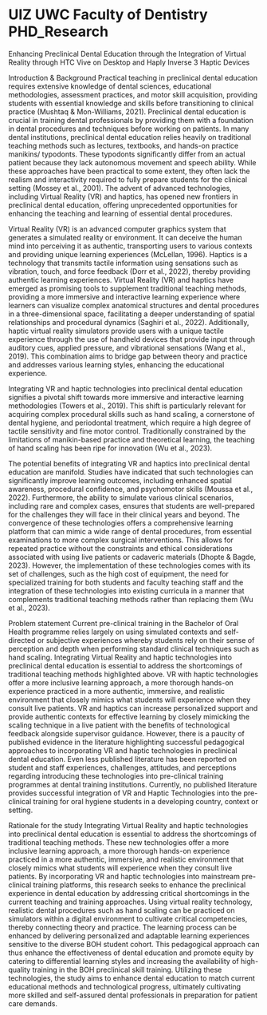 # UIZ UWC Faculty of Dentistry PHD_Research
Enhancing Preclinical Dental Education through the Integration of Virtual Reality through HTC Vive on Desktop and Haply Inverse 3 Haptic Devices


Introduction & Background
Practical teaching in preclinical dental education requires extensive knowledge of dental sciences,
educational methodologies, assessment practices, and motor skill acquisition, providing students with
essential knowledge and skills before transitioning to clinical practice (Mushtaq & Mon-Williams, 2021).
Preclinical dental education is crucial in training dental professionals by providing them with a foundation
in dental procedures and techniques before working on patients. In many dental institutions, preclinical
dental education relies heavily on traditional teaching methods such as lectures, textbooks, and hands-on
practice manikins/ typodonts. These typodonts significantly differ from an actual patient because they
lack autonomous movement and speech ability. While these approaches have been practical to some
extent, they often lack the realism and interactivity required to fully prepare students for the clinical setting
(Mossey et al., 2001). The advent of advanced technologies, including Virtual Reality (VR) and haptics,
has opened new frontiers in preclinical dental education, offering unprecedented opportunities for
enhancing the teaching and learning of essential dental procedures.

Virtual Reality (VR) is an advanced computer graphics system that generates a simulated reality or
environment. It can deceive the human mind into perceiving it as authentic, transporting users to various
contexts and providing unique learning experiences (McLellan, 1996). Haptics is a technology that
transmits tactile information using sensations such as vibration, touch, and force feedback (Dorr et al.,
2022), thereby providing authentic learning experiences. Virtual Reality (VR) and haptics have emerged
as promising tools to supplement traditional teaching methods, providing a more immersive and
interactive learning experience where learners can visualize complex anatomical structures and dental
procedures in a three-dimensional space, facilitating a deeper understanding of spatial relationships and
procedural dynamics (Saghiri et al., 2022). Additionally, haptic virtual reality simulators provide users
with a unique tactile experience through the use of handheld devices that provide input through auditory
cues, applied pressure, and vibrational sensations (Wang et al., 2019). This combination aims to bridge
gap between theory and practice and addresses various learning styles, enhancing the educational
experience.

Integrating VR and haptic technologies into preclinical dental education signifies a pivotal shift towards
more immersive and interactive learning methodologies (Towers et al., 2019). This shift is particularly
relevant for acquiring complex procedural skills such as hand scaling, a cornerstone of dental hygiene,
and periodontal treatment, which require a high degree of tactile sensitivity and fine motor control.
Traditionally constrained by the limitations of manikin-based practice and theoretical learning, the
teaching of hand scaling has been ripe for innovation (Wu et al., 2023).

The potential benefits of integrating VR and haptics into preclinical dental education are manifold. Studies
have indicated that such technologies can significantly improve learning outcomes, including enhanced
spatial awareness, procedural confidence, and psychomotor skills (Moussa et al., 2022). Furthermore, the
ability to simulate various clinical scenarios, including rare and complex cases, ensures that students are
well-prepared for the challenges they will face in their clinical years and beyond. The convergence of
these technologies offers a comprehensive learning platform that can mimic a wide range of dental
procedures, from essential examinations to more complex surgical interventions. This allows for repeated
practice without the constraints and ethical considerations associated with using live patients or cadaveric
materials (Dhopte & Bagde, 2023). However, the implementation of these technologies comes with its set
of challenges, such as the high cost of equipment, the need for specialized training for both students and
faculty teaching staff and the integration of these technologies into existing curricula in a manner that
complements traditional teaching methods rather than replacing them (Wu et al., 2023).

Problem statement
Current pre-clinical training in the Bachelor of Oral Health programme relies largely on using simulated
contexts and self-directed or subjective experiences whereby students rely on their sense of perception and
depth when performing standard clinical techniques such as hand scaling. Integrating Virtual Reality and
haptic technologies into preclinical dental education is essential to address the shortcomings of traditional
teaching methods highlighted above. VR with haptic technologies offer a more inclusive learning approach,
a more thorough hands-on experience practiced in a more authentic, immersive, and realistic environment
that closely mimics what students will experience when they consult live patients. VR and haptics can
increase personalized support and provide authentic contexts for effective learning by closely mimicking the
scaling technique in a live patient with the benefits of technological feedback alongside supervisor guidance.
However, there is a paucity of published evidence in the literature highlighting successful pedagogical
approaches to incorporating VR and haptic technologies in preclinical dental education. Even less published
literature has been reported on student and staff experiences, challenges, attitudes, and perceptions regarding
introducing these technologies into pre-clinical training programmes at dental training institutions. Currently,
no published literature provides successful integration of VR and Haptic Technologies into the pre-clinical
training for oral hygiene students in a developing country, context or setting.

Rationale for the study
Integrating Virtual Reality and haptic technologies into preclinical dental education is essential to address the
shortcomings of traditional teaching methods. These new technologies offer a more inclusive learning
approach, a more thorough hands-on experience practiced in a more authentic, immersive, and realistic
environment that closely mimics what students will experience when they consult live patients. By
incorporating VR and haptic technologies into mainstream pre-clinical training platforms, this research seeks
to enhance the preclinical experience in dental education by addressing critical shortcomings in the current
teaching and training approaches. Using virtual reality technology, realistic dental procedures such as hand
scaling can be practiced on simulators within a digital environment to cultivate critical competencies, thereby
connecting theory and practice. The learning process can be enhanced by delivering personalized and
adaptable learning experiences sensitive to the diverse BOH student cohort. This pedagogical approach can
thus enhance the effectiveness of dental education and promote equity by catering to differential learning
styles and increasing the availability of high-quality training in the BOH preclinical skill training. Utilizing
these technologies, the study aims to enhance dental education to match current educational methods and
technological progress, ultimately cultivating more skilled and self-assured dental professionals in
preparation for patient care demands.
